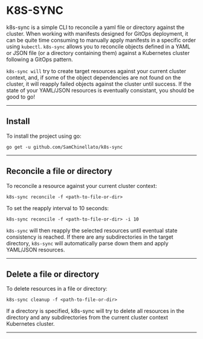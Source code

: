 # K8S-SYNC
k8s-sync is a simple CLI to reconcile a yaml file or directory against the cluster. When working with manifests designed for GitOps deployment, it can be quite time consuming to manually apply manifests in a specific order using `kubectl`. `k8s-sync` allows you to reconcile objects defined in a YAML or
JSON file (or a directory containing them) against a Kubernetes cluster following a GitOps pattern.

`k8s-sync will` try to create target resources against your current cluster context, and, if some of the object dependencies are not found on the cluster,
it will reapply failed objects against the cluster until success. If the state of your YAML/JSON resources is eventually
consistant, you should be good to go!

---

## Install

To install the project using go:

    go get -u github.com/SamChinellato/k8s-sync

---

## Reconcile a file or directory

To reconcile a resource against your current cluster context:

    k8s-sync reconcile -f <path-to-file-or-dir>

To set the reapply interval to 10 seconds:

    k8s-sync reconcile -f <path-to-file-or-dir> -i 10

`k8s-sync` will then reapply the selected resources until eventual state consistency is reached. If there are any subdirectories in the target directory, `k8s-sync` will automatically parse down them and apply YAML/JSON resources.

---

## Delete a file or directory

To delete resources in a file or directory:

	k8s-sync cleanup -f <path-to-file-or-dir>

If a directory is specified, k8s-sync will try to delete all resources in the directory and any subdirectories from the current cluster context Kubernetes cluster.	

---


